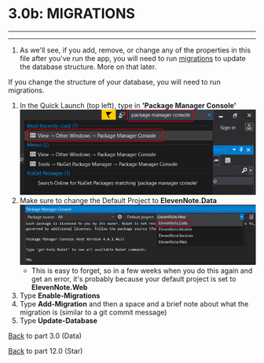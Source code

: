 # 3.0b: MIGRATIONS
---

<hr />

1. As we'll see, if you add, remove, or change any of the properties in this file after you've run the app, you will need to run [migrations](3.0b-Migrations.md) to update the database structure. More on that later.

If you change the structure of your database, you will need to run migrations.

1. In the Quick Launch (top left), type in **'Package Manager Console'**
![Package Manager Console](../assets/3.0b-A.png)
2. Make sure to change the Default Project to **ElevenNote.Data**
![Change default project](../assets/3.0b-B.png)
   - This is easy to forget, so in a few weeks when you do this again and get an error, it's probably because your default project is set to **ElevenNote.Web**
3. Type **Enable-Migrations**
4. Type **Add-Migration** and then a space and a brief note about what the migration is (similar to a git commit message)
5. Type **Update-Database**

[Back](3.0-Data.md) to part 3.0 (Data)

[Back](../12-Starred/12.0-Starred.md) to part 12.0 (Star)
